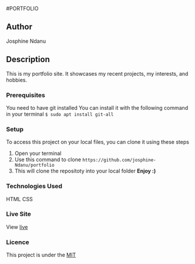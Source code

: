 #PORTFOLIO

## Author
Josphine Ndanu


## Description
This is my portfolio site. It showcases my recent projects, my interests, and hobbies. 


### Prerequisites
You need to have git installed
You can install it with the following command in your terminal
`$ sudo apt install git-all`

### Setup
To access this project on your local files, you can clone it using these steps
1. Open your terminal
1. Use this command to clone `https://github.com/josphine-Ndanu/portfolio`
1. This will clone the repositoty into your local folder
__Enjoy :)__

### Technologies Used
HTML
CSS

### Live Site
View [live](https://josphine-ndanu.github.io/portfolio/)

### Licence
This project is under the  [MIT](LICENSE) 